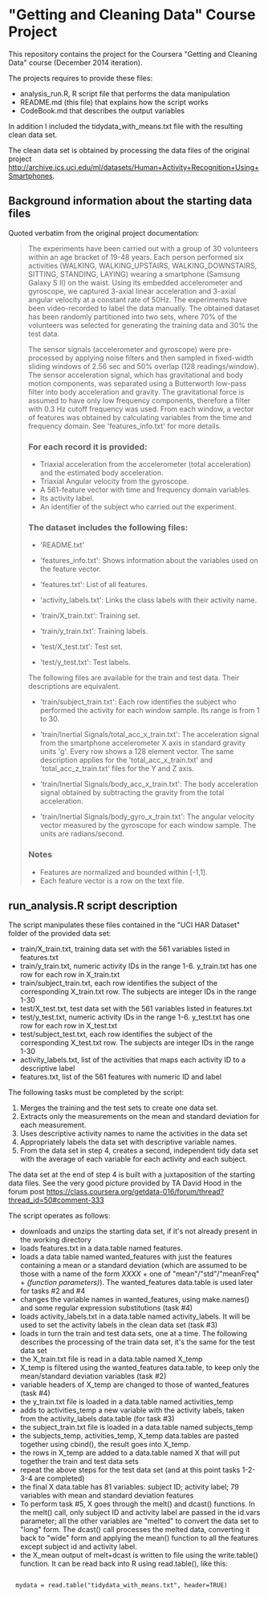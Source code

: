 # "Getting and Cleaning Data" Course Project


This repository contains the project for the Coursera "Getting and Cleaning Data" course (December 2014 iteration).

The projects requires to provide these files:
* analysis_run.R, R script file that performs the data manipulation
* README.md (this file) that explains how the script works
* CodeBook.md that describes the output variables

In addition I included the tidydata_with_means.txt file with the resulting clean data set.

The clean data set is obtained by processing the data files of the original project http://archive.ics.uci.edu/ml/datasets/Human+Activity+Recognition+Using+Smartphones.

## Background information about the starting data files

Quoted verbatim from the original project documentation:

> The experiments have been carried out with a group of 30 volunteers within an age bracket of 19-48 years. Each person performed six activities (WALKING, WALKING_UPSTAIRS, WALKING_DOWNSTAIRS, SITTING, STANDING, LAYING) wearing a smartphone (Samsung Galaxy S II) on the waist. Using its embedded accelerometer and gyroscope, we captured 3-axial linear acceleration and 3-axial angular velocity at a constant rate of 50Hz. The experiments have been video-recorded to label the data manually. The obtained dataset has been randomly partitioned into two sets, where 70% of the volunteers was selected for generating the training data and 30% the test data. 
> 
> The sensor signals (accelerometer and gyroscope) were pre-processed by applying noise filters and then sampled in fixed-width sliding windows of 2.56 sec and 50% overlap (128 readings/window). The sensor acceleration signal, which has gravitational and body motion components, was separated using a Butterworth low-pass filter into body acceleration and gravity. The gravitational force is assumed to have only low frequency components, therefore a filter with 0.3 Hz cutoff frequency was used. From each window, a vector of features was obtained by calculating variables from the time and frequency domain. See 'features_info.txt' for more details. 
> 
> ### For each record it is provided:
> 
> - Triaxial acceleration from the accelerometer (total acceleration) and the estimated body acceleration.
> - Triaxial Angular velocity from the gyroscope. 
> - A 561-feature vector with time and frequency domain variables. 
> - Its activity label. 
> - An identifier of the subject who carried out the experiment.
> 
> ### The dataset includes the following files:
> 
> - 'README.txt'
> 
> - 'features_info.txt': Shows information about the variables used on the feature vector.
> 
> - 'features.txt': List of all features.
> 
> - 'activity_labels.txt': Links the class labels with their activity name.
> 
> - 'train/X_train.txt': Training set.
> 
> - 'train/y_train.txt': Training labels.
> 
> - 'test/X_test.txt': Test set.
> 
> - 'test/y_test.txt': Test labels.
> 
> The following files are available for the train and test data. Their descriptions are equivalent. 
> 
> - 'train/subject_train.txt': Each row identifies the subject who performed the activity for each window sample. Its range is from 1 to 30. 
> 
> - 'train/Inertial Signals/total_acc_x_train.txt': The acceleration signal from the smartphone accelerometer X axis in standard gravity units 'g'. Every row shows a 128 element vector. The same description applies for the 'total_acc_x_train.txt' and 'total_acc_z_train.txt' files for the Y and Z axis. 
> 
> - 'train/Inertial Signals/body_acc_x_train.txt': The body acceleration signal obtained by subtracting the gravity from the total acceleration. 
> 
> - 'train/Inertial Signals/body_gyro_x_train.txt': The angular velocity vector measured by the gyroscope for each window sample. The units are radians/second. 
> 
> ### Notes
>
> - Features are normalized and bounded within [-1,1].
> - Each feature vector is a row on the text file.

## run_analysis.R script description

The script manipulates these files contained in the "UCI HAR Dataset" folder of the provided data set:

* train/X_train.txt, training data set with the 561 variables listed in features.txt
* train/y_train.txt, numeric activity IDs in the range 1-6. y_train.txt has one row for each row in X_train.txt
* train/subject_train.txt, each row identifies the subject of the corresponding X_train.txt row. The subjects are integer IDs in the range 1-30
* test/X_test.txt, test data set with the 561 variables listed in features.txt
* test/y_test.txt, numeric activity IDs in the range 1-6. y_test.txt has one row for each row in X_test.txt
* test/subject_test.txt, each row identifies the subject of the corresponding X_test.txt row. The subjects are integer IDs in the range 1-30
* activity_labels.txt, list of the activities that maps each activity ID to a descriptive label
* features.txt, list of the 561 features with numeric ID and label

The following tasks must be completed by the script:

1. Merges the training and the test sets to create one data set.
2. Extracts only the measurements on the mean and standard deviation for each measurement. 
3. Uses descriptive activity names to name the activities in the data set
4. Appropriately labels the data set with descriptive variable names. 
5. From the data set in step 4, creates a second, independent tidy data set with the average of each variable for each activity and each subject.

The data set at the end of step 4 is built with a juxtaposition of the starting data files. See the very good picture provided by TA David Hood in the forum post https://class.coursera.org/getdata-016/forum/thread?thread_id=50#comment-333

The script operates as follows:
* downloads and unzips the starting data set, if it's not already present in the working directory
* loads features.txt in a data.table named features. 
* loads a data table named wanted_features with just the features containing a mean or a standard deviation (which are assumed to be those with a name of the form <i>XXXX</i> + one of "mean"/"std"/"meanFreq" + <i>(function parameters)</i>). The wanted_features data.table is used later for tasks #2 and #4
* changes the variable names in wanted_features, using make.names() and some regular expression substitutions (task #4)
* loads activity_labels.txt in a data.table named activity_labels. It will be used to set the activity labels in the clean data set (task #3)
* loads in turn the train and test data sets, one at a time. The following describes the processing of the train data set, it's the same for the test data set
* the X_train.txt file is read in a data.table named X_temp
* X_temp is filtered using the wanted_features data.table, to keep only the mean/standard deviation variables (task #2)
* variable headers of X_temp are changed to those of wanted_features (task #4)
* the y_train.txt file is loaded in a data.table named activities_temp
* adds to activities_temp a new variable with the activity labels, taken from the activity_labels data.table (for task #3)
* the subject_train.txt file is loaded in a data.table named subjects_temp
* the subjects_temp, activities_temp, X_temp data.tables are pasted together using cbind(), the result goes into X_temp.
* the rows in X_temp are added to a data.table named X that will put together the train and test data sets
* repeat the above steps for the test data set (and at this point tasks 1-2-3-4 are completed)
* the final X data.table has 81 variables: subject ID; activity label; 79 variables with mean and standard deviation features
* To perform task #5, X goes through the melt() and dcast() functions. In the melt() call, only subject ID and activity label are passed in the id.vars parameter; all the other variables are "melted" to convert the data set to "long" form. The dcast() call processes the melted data, converting it back to "wide" form and applying the mean() function to all the features except subject id and activity label.
* the X_mean output of melt+dcast is written to file using the write.table() function. It can be read back into R using read.table(), like this:

<pre><code>
  mydata = read.table("tidydata_with_means.txt", header=TRUE)
</code></pre>
